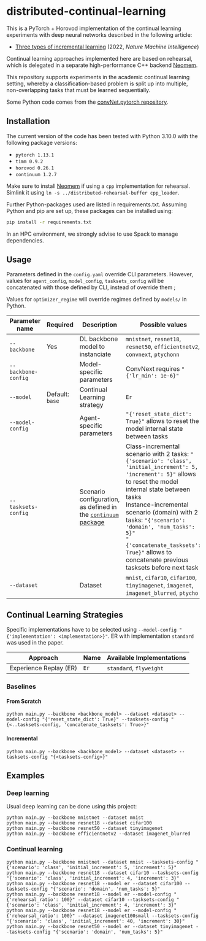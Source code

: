 # distributed-continual-learning

This is a PyTorch + Horovod implementation of the continual learning experiments with deep neural networks described in the following article:

* [Three types of incremental learning](https://www.nature.com/articles/s42256-022-00568-3) (2022, *Nature Machine Intelligence*)

Continual learning approaches implemented here are based on rehearsal, which is delegated in a separate high-performance C++ backend [Neomem](https://gitlab.inria.fr/Kerdata/Kerdata-Codes/neomem).

This repository supports experiments in the academic continual learning setting, whereby a classification-based problem is split up into multiple, non-overlapping tasks that must be learned sequentially.

Some Python code comes from the [convNet.pytorch repository](https://github.com/eladhoffer/convNet.pytorch/tree/master).

## Installation

The current version of the code has been tested with Python 3.10.0 with the following package versions:

* `pytorch 1.13.1`
* `timm 0.9.2`
* `horovod 0.26.1`
* `continuum 1.2.7`

Make sure to install [Neomem](https://gitlab.inria.fr/Kerdata/Kerdata-Codes/distributed-rehearsal-buffer) if using a `cpp` implementation for rehearsal. Simlink it using `ln -s ../distributed-rehearsal-buffer cpp_loader`.

Further Python-packages used are listed in requirements.txt. Assuming Python and pip are set up, these packages can be installed using:

```bash
pip install -r requirements.txt
```

In an HPC environment, we strongly advise to use Spack to manage dependencies.

## Usage

Parameters defined in the `config.yaml` override CLI parameters. However, values for `agent_config`, `model_config`, `tasksets_config` will be concatenated with those defined by CLI, instead of override them ;

Values for `optimizer_regime` will override regimes defined by `models/` in Python.

| Parameter name | Required | Description | Possible values |
|---|---|---|---|
| `--backbone` | Yes | DL backbone model to instanciate  | `mnistnet`, `resnet18`, `resnet50`, `efficientnetv2`, `convnext`, `ptychonn` |
| `--backbone-config` |   | Model-specific parameters  | ConvNext requires `"{'lr_min': 1e-6}"` |
| `--model` | Default: `base` | Continual Learning strategy | `Er` |
| `--model-config` |   | Agent-specific parameters  | `"{'reset_state_dict': True}"` allows to reset the model internal state between tasks |
| `--tasksets-config` |   | Scenario configuration, as defined in the [`continuum` package](https://continuum.readthedocs.io/en/latest/tutorials/scenarios/scenarios.html)  | Class-incremental scenario with 2 tasks: `"{'scenario': 'class', 'initial_increment': 5, 'increment': 5}"` allows to reset the model internal state between tasks<br>Instance-incremental scenario (domain) with 2 tasks: `"{'scenario': 'domain', 'num_tasks': 5}"`<br>`"{'concatenate_tasksets': True}"` allows to concatenate previous tasksets before next task |
| `--dataset` |   | Dataset  | `mnist`, `cifar10`, `cifar100`, `tinyimagenet`, `imagenet`, `imagenet_blurred`, `ptycho` |

## Continual Learning Strategies

Specific implementations have to be selected using `--model-config "{'implementation': <implementation>}"`. ER with implementation `standard` was used in the paper.

| Approach | Name | Available Implementations |
|---|---|---|
| Experience Replay (ER) | `Er` | `standard`, `flyweight` |

### Baselines

#### From Scratch

```
python main.py --backbone <backbone_model> --dataset <dataset> --model-config "{'reset_state_dict': True}" --tasksets-config "{<..tasksets-config, 'concatenate_tasksets': True>}"
```

#### Incremental

```
python main.py --backbone <backbone_model> --dataset <dataset> --tasksets-config "{<tasksets-config>}"
```

## Examples

### Deep learning

Usual deep learning can be done using this project:

```
python main.py --backbone mnistnet --dataset mnist
python main.py --backbone resnet18 --dataset cifar100
python main.py --backbone resnet50 --dataset tinyimagenet
python main.py --backbone efficientnetv2 --dataset imagenet_blurred
```

### Continual learning

```
python main.py --backbone mnistnet --dataset mnist --tasksets-config "{'scenario': 'class', 'initial_increment': 5, 'increment': 5}"
python main.py --backbone resnet18 --dataset cifar10 --tasksets-config "{'scenario': 'class', 'initial_increment': 4, 'increment': 3}"
python main.py --backbone resnet18 --model er --dataset cifar100 --tasksets-config "{'scenario': 'domain', 'num_tasks': 5}"
python main.py --backbone resnet18 --model er --model-config "{'rehearsal_ratio': 100}" --dataset cifar10 --tasksets-config "{'scenario': 'class', 'initial_increment': 4, 'increment': 3}"
python main.py --backbone resnet18 --model er --model-config "{'rehearsal_ratio': 100}" --dataset imagenet100small --tasksets-config "{'scenario': 'class', 'initial_increment': 40, 'increment': 30}"
python main.py --backbone resnet50 --model er --dataset tinyimagenet --tasksets-config "{'scenario': 'domain', 'num_tasks': 5}"
```
